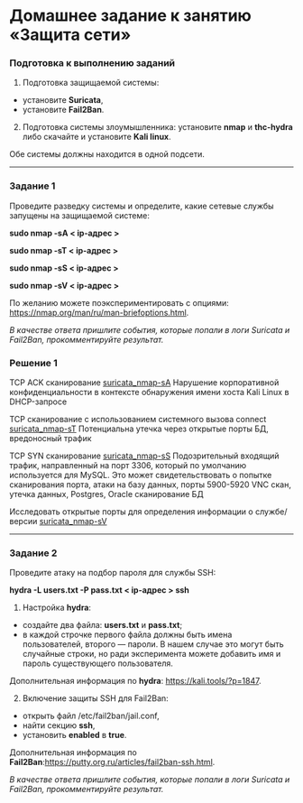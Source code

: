 # Домашнее задание к занятию «Защита сети»

### Подготовка к выполнению заданий

1. Подготовка защищаемой системы:

- установите **Suricata**,
- установите **Fail2Ban**.

2. Подготовка системы злоумышленника: установите **nmap** и **thc-hydra** либо скачайте и установите **Kali linux**.

Обе системы должны находится в одной подсети.

------

### Задание 1

Проведите разведку системы и определите, какие сетевые службы запущены на защищаемой системе:

**sudo nmap -sA < ip-адрес >**

**sudo nmap -sT < ip-адрес >**

**sudo nmap -sS < ip-адрес >**

**sudo nmap -sV < ip-адрес >**

По желанию можете поэкспериментировать с опциями: https://nmap.org/man/ru/man-briefoptions.html.


*В качестве ответа пришлите события, которые попали в логи Suricata и Fail2Ban, прокомментируйте результат.*


### Решение 1

TCP ACK сканирование [suricata_nmap-sA](https://github.com/sash3939/Network-Defence/assets/156709540/b5e97ec2-6365-4b4f-9109-50de44344253)  Нарушение корпоративной конфиденциальности в контексте обнаружения имени хоста Kali Linux в DHCP-запросе

TCP сканирование с использованием системного вызова connect [suricata_nmap-sT](https://github.com/sash3939/Network-Defence/assets/156709540/803ad02c-ea78-4928-aaaf-03b64350df79)   Потенциальна утечка через открытые порты БД, вредоносный трафик

TCP SYN сканирование [suricata_nmap-sS](https://github.com/sash3939/Network-Defence/assets/156709540/054afae5-b09f-4292-838a-7b5ec798048a)  Подозрительный входящий трафик, направленный на порт 3306, который по умолчанию используется для MySQL. Это может свидетельствовать о попытке сканирования порта, атаки на базу данных, порты 5900-5920 VNC скан, утечка данных, Postgres, Oracle сканирование БД

Исследовать открытые порты для определения информации о службе/версии [suricata_nmap-sV](https://github.com/sash3939/Network-Defence/assets/156709540/26a5d0e2-567c-44dc-a967-c5f987148503)

------

### Задание 2

Проведите атаку на подбор пароля для службы SSH:

**hydra -L users.txt -P pass.txt < ip-адрес > ssh**

1. Настройка **hydra**: 
 
 - создайте два файла: **users.txt** и **pass.txt**;
 - в каждой строчке первого файла должны быть имена пользователей, второго — пароли. В нашем случае это могут быть случайные строки, но ради эксперимента можете добавить имя и пароль существующего пользователя.

Дополнительная информация по **hydra**: https://kali.tools/?p=1847.

2. Включение защиты SSH для Fail2Ban:

-  открыть файл /etc/fail2ban/jail.conf,
-  найти секцию **ssh**,
-  установить **enabled**  в **true**.

Дополнительная информация по **Fail2Ban**:https://putty.org.ru/articles/fail2ban-ssh.html.



*В качестве ответа пришлите события, которые попали в логи Suricata и Fail2Ban, прокомментируйте результат.*
